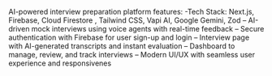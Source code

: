AI-powered interview preparation platform
  features:
 -Tech Stack: Next.js, Firebase, Cloud Firestore , Tailwind CSS, Vapi AI, Google Gemini, Zod
 – AI-driven mock interviews using voice agents with real-time feedback
 – Secure authentication with Firebase for user sign-up and login
 – Interview page with AI-generated transcripts and instant evaluation
 – Dashboard to manage, review, and track interviews
 – Modern UI/UX with seamless user experience and responsivenes
